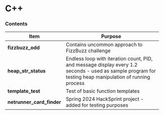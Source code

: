 # C++
### Contents
**Item** | **Purpose**
--- | ---
**fizzbuzz_odd** | Contains uncommon approach to FizzBuzz challenge
**heap_str_status** | Endless loop with iteration count, PID, and message display every 1.2 seconds - used as sample program for testing heap manipulation of running process
**template_test** | Test of basic function templates
**netrunner_card_finder** | Spring 2024 HackSprint project - added for testing purposes

#
